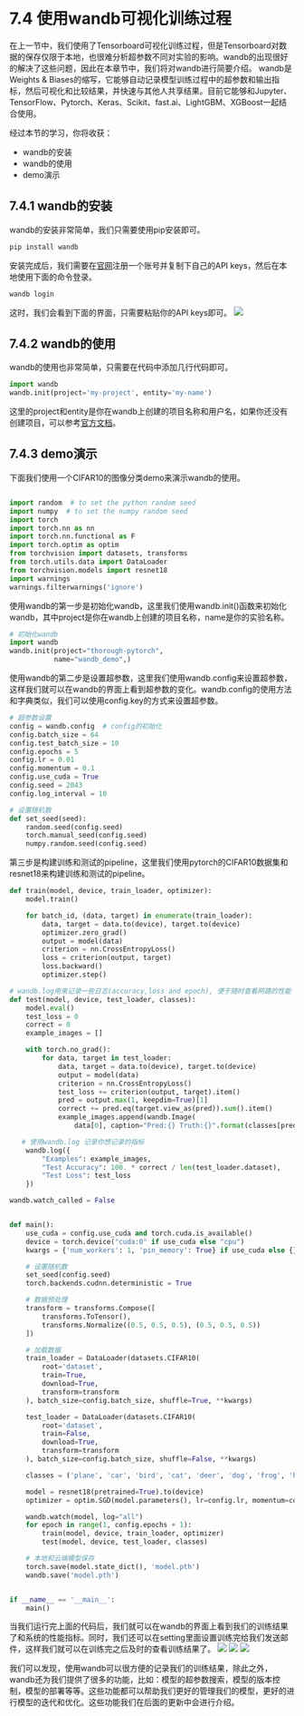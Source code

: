 # 7.4 使用wandb可视化训练过程

在上一节中，我们使用了Tensorboard可视化训练过程，但是Tensorboard对数据的保存仅限于本地，也很难分析超参数不同对实验的影响。wandb的出现很好的解决了这些问题，因此在本章节中，我们将对wandb进行简要介绍。
wandb是Weights & Biases的缩写，它能够自动记录模型训练过程中的超参数和输出指标，然后可视化和比较结果，并快速与其他人共享结果。目前它能够和Jupyter、TensorFlow、Pytorch、Keras、Scikit、fast.ai、LightGBM、XGBoost一起结合使用。

经过本节的学习，你将收获：

- wandb的安装
- wandb的使用
- demo演示

## 7.4.1 wandb的安装

wandb的安装非常简单，我们只需要使用pip安装即可。

```python
pip install wandb
```
安装完成后，我们需要在[官网](https://wandb.ai/)注册一个账号并复制下自己的API keys，然后在本地使用下面的命令登录。

```python
wandb login
```
这时，我们会看到下面的界面，只需要粘贴你的API keys即可。
![](figures/wandb_api_keys.png)

## 7.4.2 wandb的使用

wandb的使用也非常简单，只需要在代码中添加几行代码即可。

```python
import wandb
wandb.init(project='my-project', entity='my-name')
```

这里的project和entity是你在wandb上创建的项目名称和用户名，如果你还没有创建项目，可以参考[官方文档](https://docs.wandb.ai/quickstart)。

## 7.4.3 demo演示

下面我们使用一个CIFAR10的图像分类demo来演示wandb的使用。


```python

import random  # to set the python random seed
import numpy  # to set the numpy random seed
import torch
import torch.nn as nn
import torch.nn.functional as F
import torch.optim as optim
from torchvision import datasets, transforms
from torch.utils.data import DataLoader
from torchvision.models import resnet18
import warnings
warnings.filterwarnings('ignore')
```
使用wandb的第一步是初始化wandb，这里我们使用wandb.init()函数来初始化wandb，其中project是你在wandb上创建的项目名称，name是你的实验名称。
```python
# 初始化wandb
import wandb
wandb.init(project="thorough-pytorch",
           name="wandb_demo",)
```
使用wandb的第二步是设置超参数，这里我们使用wandb.config来设置超参数，这样我们就可以在wandb的界面上看到超参数的变化。wandb.config的使用方法和字典类似，我们可以使用config.key的方式来设置超参数。

```python
# 超参数设置
config = wandb.config  # config的初始化
config.batch_size = 64  
config.test_batch_size = 10 
config.epochs = 5  
config.lr = 0.01 
config.momentum = 0.1  
config.use_cuda = True  
config.seed = 2043  
config.log_interval = 10 

# 设置随机数
def set_seed(seed):
    random.seed(config.seed)      
    torch.manual_seed(config.seed) 
    numpy.random.seed(config.seed) 

```
第三步是构建训练和测试的pipeline，这里我们使用pytorch的CIFAR10数据集和resnet18来构建训练和测试的pipeline。
```python
def train(model, device, train_loader, optimizer):
    model.train()

    for batch_id, (data, target) in enumerate(train_loader):
        data, target = data.to(device), target.to(device)
        optimizer.zero_grad()
        output = model(data)
        criterion = nn.CrossEntropyLoss()
        loss = criterion(output, target)
        loss.backward()
        optimizer.step()

# wandb.log用来记录一些日志(accuracy,loss and epoch), 便于随时查看网路的性能
def test(model, device, test_loader, classes):
    model.eval()
    test_loss = 0
    correct = 0
    example_images = []

    with torch.no_grad():
        for data, target in test_loader:
            data, target = data.to(device), target.to(device)
            output = model(data)
            criterion = nn.CrossEntropyLoss()
            test_loss += criterion(output, target).item()
            pred = output.max(1, keepdim=True)[1]
            correct += pred.eq(target.view_as(pred)).sum().item()
            example_images.append(wandb.Image(
                data[0], caption="Pred:{} Truth:{}".format(classes[pred[0].item()], classes[target[0]])))

   # 使用wandb.log 记录你想记录的指标
    wandb.log({
        "Examples": example_images,
        "Test Accuracy": 100. * correct / len(test_loader.dataset),
        "Test Loss": test_loss
    })

wandb.watch_called = False 


def main():
    use_cuda = config.use_cuda and torch.cuda.is_available()
    device = torch.device("cuda:0" if use_cuda else "cpu")
    kwargs = {'num_workers': 1, 'pin_memory': True} if use_cuda else {}

    # 设置随机数
    set_seed(config.seed)
    torch.backends.cudnn.deterministic = True

    # 数据预处理
    transform = transforms.Compose([
        transforms.ToTensor(),
        transforms.Normalize((0.5, 0.5, 0.5), (0.5, 0.5, 0.5))
    ])

    # 加载数据
    train_loader = DataLoader(datasets.CIFAR10(
        root='dataset',
        train=True,
        download=True,
        transform=transform
    ), batch_size=config.batch_size, shuffle=True, **kwargs)

    test_loader = DataLoader(datasets.CIFAR10(
        root='dataset',
        train=False,
        download=True,
        transform=transform
    ), batch_size=config.batch_size, shuffle=False, **kwargs)

    classes = ('plane', 'car', 'bird', 'cat', 'deer', 'dog', 'frog', 'horse', 'ship', 'truck')

    model = resnet18(pretrained=True).to(device)
    optimizer = optim.SGD(model.parameters(), lr=config.lr, momentum=config.momentum)

    wandb.watch(model, log="all")
    for epoch in range(1, config.epochs + 1):
        train(model, device, train_loader, optimizer)
        test(model, device, test_loader, classes)

    # 本地和云端模型保存
    torch.save(model.state_dict(), 'model.pth')
    wandb.save('model.pth')


if __name__ == '__main__':
    main()

```
当我们运行完上面的代码后，我们就可以在wandb的界面上看到我们的训练结果了和系统的性能指标。同时，我们还可以在setting里面设置训练完给我们发送邮件，这样我们就可以在训练完之后及时的查看训练结果了。
![](figures/acc_wandb.png)
![](figures/wandb_sys.png)
![](figures/wandb_config.png)

我们可以发现，使用wandb可以很方便的记录我们的训练结果，除此之外，wandb还为我们提供了很多的功能，比如：模型的超参数搜索，模型的版本控制，模型的部署等等。这些功能都可以帮助我们更好的管理我们的模型，更好的进行模型的迭代和优化。这些功能我们在后面的更新中会进行介绍。